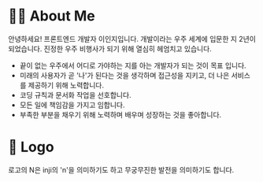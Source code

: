 # 🙋‍♀️ About Me

안녕하세요! 프론트엔드 개발자 이인지입니다. 개발이라는 우주 세계에 입문한 지 2년이 되었습니다. 진정한 우주 비행사가 되기 위해 열심히 헤엄치고 있습니다.

-  끝이 없는 우주에서 어디로 가야하는 지를 아는 개발자가 되는 것이 목표 입니다.
-  미래의 사용자가 곧 '나'가 된다는 것을 생각하며 접근성을 지키고, 더 나은 서비스를 제공하기 위해 노력합니다.
-  코딩 규칙과 문서화 작업을 선호합니다.
-  모든 일에 책임감을 가지고 임합니다.
-  부족한 부분을 채우기 위해 노력하며 배우며 성장하는 것을 좋아합니다.

# 🌺 Logo

로고의 N은 inji의 'n'을 의미하기도 하고 무궁무진한 발전을 의미하기도 합니다.
